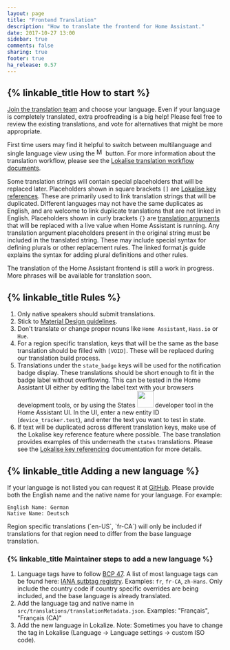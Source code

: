```yaml
---
layout: page
title: "Frontend Translation"
description: "How to translate the frontend for Home Assistant."
date: 2017-10-27 13:00
sidebar: true
comments: false
sharing: true
footer: true
ha_release: 0.57
---
```


## {% linkable_title How to start %}
[Join the translation team](https://lokalise.co/signup/3420425759f6d6d241f598.13594006/all/) and choose your language. Even if your language is completely translated, extra proofreading is a big help! Please feel free to review the existing translations, and vote for alternatives that might be more appropriate.

First time users may find it helpful to switch between multilanguage and single language view using the <img src='/images/frontend/lokalise-multilanguage-view-button.png' alt="Multilanguage view" style="width: 17px; border: none;"/> button. For more information about the translation workflow, please see the [Lokalise translation workflow documents](https://docs.lokalise.co/category/iOzEuQPS53-for-team-leads-and-translators).

Some translation strings will contain special placeholders that will be replaced later. Placeholders shown in square brackets `[]` are [Lokalise key references](https://docs.lokalise.co/article/KO5SZWLLsy-key-referencing). These are primarily used to link translation strings that will be duplicated. Different languages may not have the same duplicates as English, and are welcome to link duplicate translations that are not linked in English. Placeholders shown in curly brackets `{}` are [translation arguments](https://formatjs.io/guides/message-syntax/) that will be replaced with a live value when Home Assistant is running. Any translation argument placeholders present in the original string must be included in the translated string. These may include special syntax for defining plurals or other replacement rules. The linked format.js guide explains the syntax for adding plural definitions and other rules.

<p class='note'>
The translation of the Home Assistant frontend is still a work in progress. More phrases will be available for translation soon.
</p>

## {% linkable_title Rules %}
1. Only native speakers should submit translations.
2. Stick to [Material Design guidelines](https://material.io/guidelines/style/writing.html).
3. Don't translate or change proper nouns like `Home Assistant`, `Hass.io` or `Hue`.
4. For a region specific translation, keys that will be the same as the base translation should be filled with `[VOID]`. These will be replaced during our translation build process.
5. Translations under the `state_badge` keys will be used for the notification badge display. These translations should be short enough to fit in the badge label without overflowing. This can be tested in the Home Assistant UI either by editing the label text with your browsers development tools, or by using the States <img src='/images/screenshots/developer-tool-states-icon.png' alt='' class="no-shadow" height="38" /> developer tool in the Home Assistant UI. In the UI, enter a new entity ID (`device_tracker.test`), and enter the text you want to test in state.
6. If text will be duplicated across different translation keys, make use of the Lokalise key reference feature where possible. The base translation provides examples of this underneath the `states` translations. Please see the [Lokalise key referencing](https://docs.lokalise.co/article/KO5SZWLLsy-key-referencing) documentation for more details.

## {% linkable_title Adding a new language %}
If your language is not listed you can request it at [GitHub](https://github.com/home-assistant/home-assistant-polymer/issues/new). Please provide both the English name and the native name for your language. For example:
```
English Name: German
Native Name: Deutsch
```

<p class='note'>
Region specific translations (`en-US`, `fr-CA`) will only be included if translations for that region need to differ from the base language translation.
</p>

### {% linkable_title Maintainer steps to add a new language %}
1. Language tags  have to follow [BCP 47](https://tools.ietf.org/html/bcp47). A list of most language tags can be found here: [IANA sutbtag registry](http://www.iana.org/assignments/language-subtag-registry/language-subtag-registry). Examples: `fr`, `fr-CA`, `zh-Hans`. Only include the country code if country specific overrides are being included, and the base language is already translated.
2. Add the language tag and native name in `src/translations/translationMetadata.json`.  Examples: "Français", "Français (CA)"
3. Add the new language in Lokalize.
Note: Sometimes you have to change the tag in Lokalise (Language -> Language settings -> custom ISO code).
